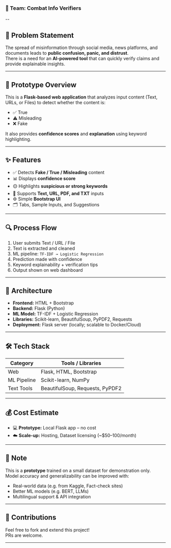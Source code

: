 
### 👥 Team: Combat Info Verifiers  

--

## 📌 Problem Statement

The spread of misinformation through social media, news platforms, and documents leads to **public confusion, panic, and distrust**.  
There is a need for an **AI-powered tool** that can quickly verify claims and provide explainable insights.

---

## 🚀 Prototype Overview

This is a **Flask-based web application** that analyzes input content (Text, URLs, or Files) to detect whether the content is:

- ✅ True  
- ⚠️ Misleading  
- ❌ Fake  

It also provides **confidence scores** and **explanation** using keyword highlighting.

---

## ✨ Features

- ✅ Detects **Fake / True / Misleading** content
- 📊 Displays **confidence score**
- 🟡 Highlights **suspicious or strong keywords**
- 🧾 Supports **Text, URL, PDF, and TXT** inputs
- ⚙️ Simple **Bootstrap UI**
- 🗂️ Tabs, Sample Inputs, and Suggestions

---

## 🔍 Process Flow

1. User submits Text / URL / File  
2. Text is extracted and cleaned  
3. ML pipeline: `TF-IDF → Logistic Regression`  
4. Prediction made with confidence  
5. Keyword explainability + verification tips  
6. Output shown on web dashboard

---

## 🧱 Architecture

- **Frontend:** HTML + Bootstrap  
- **Backend:** Flask (Python)  
- **ML Model:** TF-IDF + Logistic Regression  
- **Libraries:** Scikit-learn, BeautifulSoup, PyPDF2, Requests  
- **Deployment:** Flask server (locally; scalable to Docker/Cloud)

---

## 🛠️ Tech Stack

| Category     | Tools / Libraries                  |
|--------------|------------------------------------|
| Web          | Flask, HTML, Bootstrap             |
| ML Pipeline  | Scikit-learn, NumPy                |
| Text Tools   | BeautifulSoup, Requests, PyPDF2    |

---

## 💰 Cost Estimate

- 💻 **Prototype:** Local Flask app – no cost  
- ☁️ **Scale-up:** Hosting, Dataset licensing (~\$50–100/month)

---

## 📎 Note

This is a **prototype** trained on a small dataset for demonstration only.  
Model accuracy and generalizability can be improved with:

- Real-world data (e.g. from Kaggle, Fact-check sites)  
- Better ML models (e.g. BERT, LLMs)  
- Multilingual support & API integration

---


## 🤝 Contributions

Feel free to fork and extend this project!  
PRs are welcome.

---
